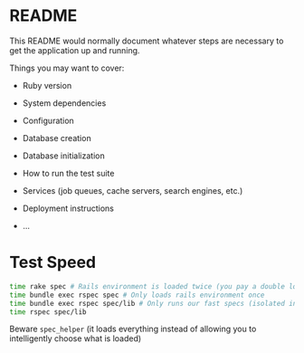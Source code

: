 # README

This README would normally document whatever steps are necessary to get the
application up and running.

Things you may want to cover:

* Ruby version

* System dependencies

* Configuration

* Database creation

* Database initialization

* How to run the test suite

* Services (job queues, cache servers, search engines, etc.)

* Deployment instructions

* ...

# Test Speed

```sh
time rake spec # Rails environment is loaded twice (you pay a double load cost)
time bundle exec rspec spec # Only loads rails environment once
time bundle exec rspec spec/lib # Only runs our fast specs (isolated in lib)
time rspec spec/lib
```

Beware `spec_helper` (it loads everything instead of allowing you to
intelligently choose what is loaded)

